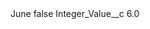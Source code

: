 <?xml version="1.0" encoding="UTF-8"?>
<CustomMetadata xmlns="http://soap.sforce.com/2006/04/metadata" xmlns:xsi="http://www.w3.org/2001/XMLSchema-instance" xmlns:xsd="http://www.w3.org/2001/XMLSchema">
    <label>June</label>
    <protected>false</protected>
    <values>
        <field>Integer_Value__c</field>
        <value xsi:type="xsd:double">6.0</value>
    </values>
</CustomMetadata>
